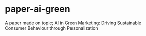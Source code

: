 # paper-ai-green
A paper made on topic; AI in Green Marketing: Driving Sustainable Consumer Behaviour through Personalization 

